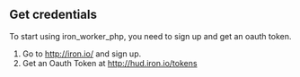## Get credentials
To start using iron_worker_php, you need to sign up and get an oauth token.

1. Go to http://iron.io/ and sign up.
2. Get an Oauth Token at http://hud.iron.io/tokens

